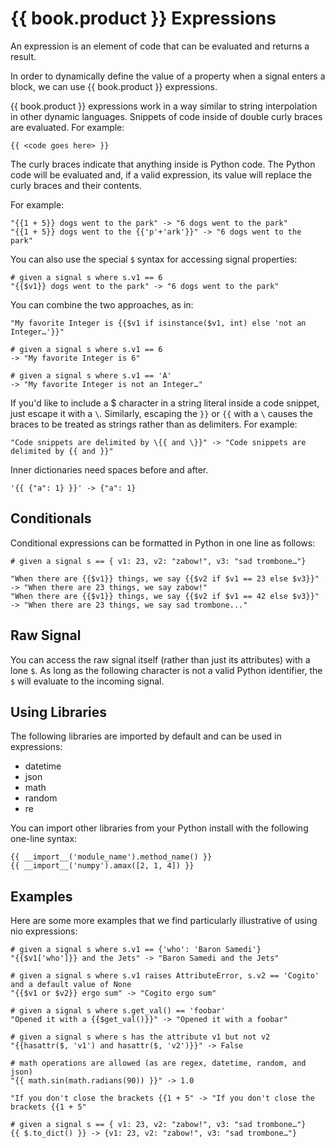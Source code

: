 # {{ book.product }} Expressions

An expression is an element of code that can be evaluated and returns a result.

In order to dynamically define the value of a property when a signal enters a block, we can use {{ book.product }} expressions.

{{ book.product }} expressions work in a way similar to string interpolation in other dynamic languages. Snippets of code inside of double curly braces are evaluated. For example:

```
{{ <code goes here> }}
```

The curly braces indicate that anything inside is Python code. The Python code will be evaluated and, if a valid expression, its value will replace the curly braces and their contents.

For example:

```
"{{1 + 5}} dogs went to the park" -> "6 dogs went to the park"
"{{1 + 5}} dogs went to the {{'p'+'ark'}}" -> "6 dogs went to the park"
```

You can also use the special `$` syntax for accessing signal properties:

```
# given a signal s where s.v1 == 6
"{{$v1}} dogs went to the park" -> "6 dogs went to the park"
```

You can combine the two approaches, as in:

```
"My favorite Integer is {{$v1 if isinstance($v1, int) else 'not an Integer…'}}"

# given a signal s where s.v1 == 6
-> "My favorite Integer is 6"

# given a signal s where s.v1 == 'A'
-> "My favorite Integer is not an Integer…"
```

If you'd like to include a $ character in a string literal inside a code snippet, just escape it with a `\`. Similarly, escaping the `}}` or `{{` with a `\` causes the braces to be treated as strings rather than as delimiters. For example:

```
"Code snippets are delimited by \{{ and \}}" -> "Code snippets are delimited by {{ and }}"
```

Inner dictionaries need spaces before and after.
```
'{{ {"a": 1} }}' -> {"a": 1}
```

## Conditionals

Conditional expressions can be formatted in Python in one line as follows:

```
# given a signal s == { v1: 23, v2: "zabow!", v3: "sad trombone…"}

"When there are {{$v1}} things, we say {{$v2 if $v1 == 23 else $v3}}" -> "When there are 23 things, we say zabow!"
"When there are {{$v1}} things, we say {{$v2 if $v1 == 42 else $v3}}" -> "When there are 23 things, we say sad trombone..."
```

## Raw Signal

You can access the raw signal itself (rather than just its attributes) with a lone `$`. As long as the following character is not a valid Python identifier, the `$` will evaluate to the incoming signal.

## Using Libraries

The following libraries are imported by default and can be used in expressions:
  - datetime
  - json
  - math
  - random
  - re

You can import other libraries from your Python install with the following one-line syntax:

```
{{ __import__('module_name').method_name() }}
{{ __import__('numpy').amax([2, 1, 4]) }}
```

## Examples

Here are some more examples that we find particularly illustrative of using nio expressions:

```
# given a signal s where s.v1 == {'who': 'Baron Samedi'}
"{{$v1['who']}} and the Jets" -> "Baron Samedi and the Jets"

# given a signal s where s.v1 raises AttributeError, s.v2 == 'Cogito' and a default value of None
"{{$v1 or $v2}} ergo sum" -> "Cogito ergo sum"

# given a signal s where s.get_val() == 'foobar'
"Opened it with a {{$get_val()}}" -> "Opened it with a foobar"

# given a signal s where s has the attribute v1 but not v2
"{{hasattr($, 'v1') and hasattr($, 'v2')}}" -> False

# math operations are allowed (as are regex, datetime, random, and json)
"{{ math.sin(math.radians(90)) }}" -> 1.0

"If you don't close the brackets {{1 + 5" -> "If you don't close the brackets {{1 + 5"

# given a signal s == { v1: 23, v2: "zabow!", v3: "sad trombone…"}
{{ $.to_dict() }} -> {v1: 23, v2: "zabow!", v3: "sad trombone…"}
```
